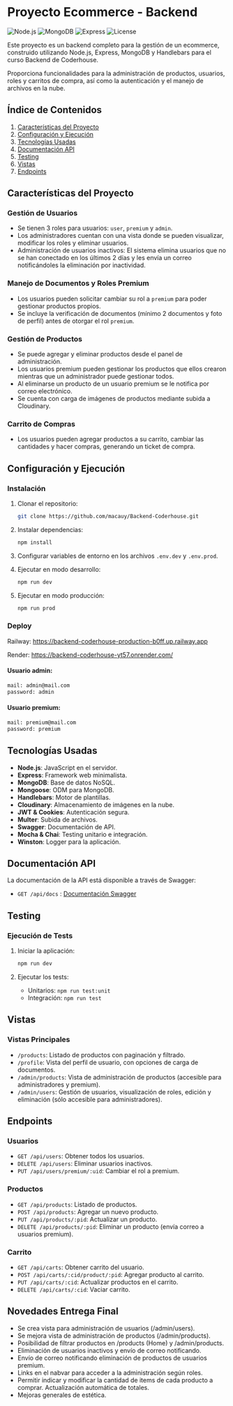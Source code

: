 # Proyecto Ecommerce - Backend

![Node.js](https://img.shields.io/badge/node-%3E%3D16.x-brightgreen)
![MongoDB](https://img.shields.io/badge/database-MongoDB-informational)
![Express](https://img.shields.io/badge/framework-Express-blue)
![License](https://img.shields.io/badge/license-MIT-blue)

Este proyecto es un backend completo para la gestión de un ecommerce, construido utilizando Node.js, Express, MongoDB y Handlebars para el curso Backend de Coderhouse.

Proporciona funcionalidades para la administración de productos, usuarios, roles y carritos de compra, así como la autenticación y el manejo de archivos en la nube.

## Índice de Contenidos

1. [Características del Proyecto](#características-del-proyecto)
2. [Configuración y Ejecución](#configuración-y-ejecución)
3. [Tecnologías Usadas](#tecnologías-usadas)
4. [Documentación API](#documentación-api)
5. [Testing](#testing)
6. [Vistas](#vistas)
7. [Endpoints](#endpoints)

## Características del Proyecto

### Gestión de Usuarios

- Se tienen 3 roles para usuarios: `user`, `premium` y `admin`.
- Los administradores cuentan con una vista donde se pueden visualizar, modificar los roles y eliminar usuarios.
- Administración de usuarios inactivos: El sistema elimina usuarios que no se han conectado en los últimos 2 días y les envía un correo notificándoles la eliminación por inactividad.

### Manejo de Documentos y Roles Premium

- Los usuarios pueden solicitar cambiar su rol a `premium` para poder gestionar productos propios.
- Se incluye la verificación de documentos (mínimo 2 documentos y foto de perfil) antes de otorgar el rol `premium`.

### Gestión de Productos

- Se puede agregar y eliminar productos desde el panel de administración.
- Los usuarios premium pueden gestionar los productos que ellos crearon mientras que un administrador puede gestionar todos.
- Al eliminarse un producto de un usuario premium se le notifica por correo electrónico.
- Se cuenta con carga de imágenes de productos mediante subida a Cloudinary.

### Carrito de Compras

- Los usuarios pueden agregar productos a su carrito, cambiar las cantidades y hacer compras, generando un ticket de compra.

## Configuración y Ejecución

### Instalación

1. Clonar el repositorio:

   ```bash
   git clone https://github.com/macauy/Backend-Coderhouse.git
   ```

2. Instalar dependencias:

   ```bash
   npm install
   ```

3. Configurar variables de entorno en los archivos `.env.dev` y `.env.prod`.

4. Ejecutar en modo desarrollo:

   ```bash
   npm run dev
   ```

5. Ejecutar en modo producción:
   ```bash
   npm run prod
   ```

### Deploy

Railway: https://backend-coderhouse-production-b0ff.up.railway.app

Render: https://backend-coderhouse-yt57.onrender.com/

#### Usuario admin:

```bash
mail: admin@mail.com
password: admin
```

#### Usuario premium:

```bash
mail: premium@mail.com
password: premium
```

## Tecnologías Usadas

- **Node.js**: JavaScript en el servidor.
- **Express**: Framework web minimalista.
- **MongoDB**: Base de datos NoSQL.
- **Mongoose**: ODM para MongoDB.
- **Handlebars**: Motor de plantillas.
- **Cloudinary**: Almacenamiento de imágenes en la nube.
- **JWT & Cookies**: Autenticación segura.
- **Multer**: Subida de archivos.
- **Swagger**: Documentación de API.
- **Mocha & Chai**: Testing unitario e integración.
- **Winston**: Logger para la aplicación.

## Documentación API

La documentación de la API está disponible a través de Swagger:

- `GET /api/docs` : [Documentación Swagger](https://backend-coderhouse-yt57.onrender.com/api/docs/)

## Testing

### Ejecución de Tests

1. Iniciar la aplicación:

   ```bash
   npm run dev
   ```

2. Ejecutar los tests:
   - Unitarios: `npm run test:unit`
   - Integración: `npm run test`

## Vistas

### Vistas Principales

- `/products`: Listado de productos con paginación y filtrado.
- `/profile`: Vista del perfil de usuario, con opciones de carga de documentos.
- `/admin/products`: Vista de administración de productos (accesible para administradores y premium).
- `/admin/users`: Gestión de usuarios, visualización de roles, edición y eliminación (sólo accesible para administradores).

## Endpoints

### Usuarios

- `GET /api/users`: Obtener todos los usuarios.
- `DELETE /api/users`: Eliminar usuarios inactivos.
- `PUT /api/users/premium/:uid`: Cambiar el rol a premium.

### Productos

- `GET /api/products`: Listado de productos.
- `POST /api/products`: Agregar un nuevo producto.
- `PUT /api/products/:pid`: Actualizar un producto.
- `DELETE /api/products/:pid`: Eliminar un producto (envía correo a usuarios premium).

### Carrito

- `GET /api/carts`: Obtener carrito del usuario.
- `POST /api/carts/:cid/product/:pid`: Agregar producto al carrito.
- `PUT /api/carts/:cid`: Actualizar productos en el carrito.
- `DELETE /api/carts/:cid`: Vaciar carrito.

## Novedades Entrega Final

- Se crea vista para administración de usuarios (/admin/users).
- Se mejora vista de administración de productos (/admin/products).
- Posibilidad de filtrar productos en /products (Home) y /admin/products.
- Eliminación de usuarios inactivos y envío de correo notificando.
- Envío de correo notificando eliminación de productos de usuarios premium.
- Links en el nabvar para acceder a la administración según roles.
- Permitir indicar y modificar la cantidad de items de cada producto a comprar. Actualización automática de totales.
- Mejoras generales de estética.

